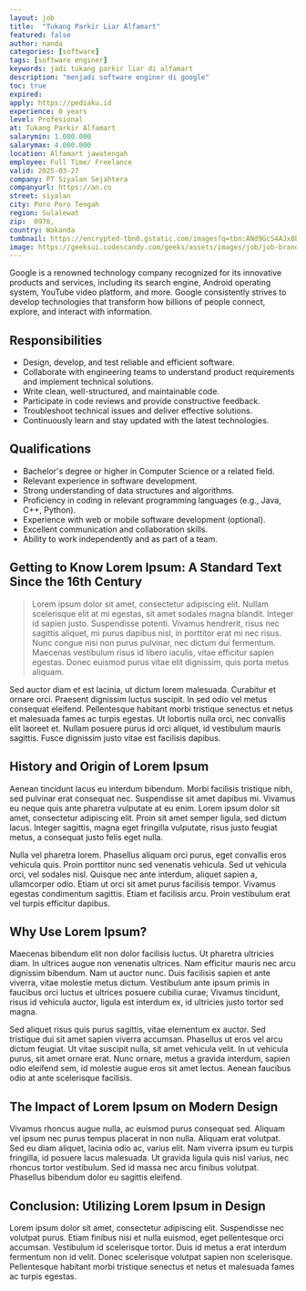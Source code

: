 ```yaml
---
layout: job
title:  "Tukang Parkir Liar Alfamart"
featured: false
author: nanda
categories: [software]
tags: [software enginer]
keywords: jadi tukang parkir liar di alfamart
description: "menjadi software enginer di google"
toc: true
expired: 
apply: https://pediaku.id
experience: 0 years
level: Profesional
at: Tukang Parkir Alfamart
salarymin: 1.000.000
salarymax: 4.000.000
location: Alfamart jawatengah
employee: Full Time/ Freelance
valid: 2025-03-27
company: PT Siyalan Sejahtera
companyurl: https://an.co
street: siyalan
city: Poro Poro Tengah
region: Sulalewat
zip:  0976,
country: Wakanda
tumbnail: https://encrypted-tbn0.gstatic.com/images?q=tbn:ANd9GcS4AJx8bwDE0PUx9GuadzFCwMgNZtulvHCsJw&s
image: https://geeksui.codescandy.com/geeks/assets/images/job/job-brand-logo/job-list-logo-1.svg
---
```


Google is a renowned technology company recognized for its innovative products and services, including its search engine, Android operating system, YouTube video platform, and more. Google consistently strives to develop technologies that transform how billions of people connect, explore, and interact with information.

## Responsibilities

- Design, develop, and test reliable and efficient software.
- Collaborate with engineering teams to understand product requirements and implement technical solutions.
- Write clean, well-structured, and maintainable code.
- Participate in code reviews and provide constructive feedback.
- Troubleshoot technical issues and deliver effective solutions.
- Continuously learn and stay updated with the latest technologies.

## Qualifications

- Bachelor's degree or higher in Computer Science or a related field.
- Relevant experience in software development.
- Strong understanding of data structures and algorithms.
- Proficiency in coding in relevant programming languages (e.g., Java, C++, Python).
- Experience with web or mobile software development (optional).
- Excellent communication and collaboration skills.
- Ability to work independently and as part of a team.

## Getting to Know Lorem Ipsum: A Standard Text Since the 16th Century

>Lorem ipsum dolor sit amet, consectetur adipiscing elit. Nullam scelerisque elit at mi egestas, sit amet sodales magna blandit. Integer id sapien justo. Suspendisse potenti. Vivamus hendrerit, risus nec sagittis aliquet, mi purus dapibus nisl, in porttitor erat mi nec risus. Nunc congue nisi non purus pulvinar, nec dictum dui fermentum. Maecenas vestibulum risus id libero iaculis, vitae efficitur sapien egestas. Donec euismod purus vitae elit dignissim, quis porta metus aliquam.

Sed auctor diam et est lacinia, ut dictum lorem malesuada. Curabitur et ornare orci. Praesent dignissim luctus suscipit. In sed odio vel metus consequat eleifend. Pellentesque habitant morbi tristique senectus et netus et malesuada fames ac turpis egestas. Ut lobortis nulla orci, nec convallis elit laoreet et. Nullam posuere purus id orci aliquet, id vestibulum mauris sagittis. Fusce dignissim justo vitae est facilisis dapibus.

## History and Origin of Lorem Ipsum

Aenean tincidunt lacus eu interdum bibendum. Morbi facilisis tristique nibh, sed pulvinar erat consequat nec. Suspendisse sit amet dapibus mi. Vivamus eu neque quis ante pharetra vulputate at eu enim. Lorem ipsum dolor sit amet, consectetur adipiscing elit. Proin sit amet semper ligula, sed dictum lacus. Integer sagittis, magna eget fringilla vulputate, risus justo feugiat metus, a consequat justo felis eget nulla.

Nulla vel pharetra lorem. Phasellus aliquam orci purus, eget convallis eros vehicula quis. Proin porttitor nunc sed venenatis vehicula. Sed ut vehicula orci, vel sodales nisl. Quisque nec ante interdum, aliquet sapien a, ullamcorper odio. Etiam ut orci sit amet purus facilisis tempor. Vivamus egestas condimentum sagittis. Etiam et facilisis arcu. Proin vestibulum erat vel turpis efficitur dapibus.

## Why Use Lorem Ipsum?

Maecenas bibendum elit non dolor facilisis luctus. Ut pharetra ultricies diam. In ultrices augue non venenatis ultrices. Nam efficitur mauris nec arcu dignissim bibendum. Nam ut auctor nunc. Duis facilisis sapien et ante viverra, vitae molestie metus dictum. Vestibulum ante ipsum primis in faucibus orci luctus et ultrices posuere cubilia curae; Vivamus tincidunt, risus id vehicula auctor, ligula est interdum ex, id ultricies justo tortor sed magna.

Sed aliquet risus quis purus sagittis, vitae elementum ex auctor. Sed tristique dui sit amet sapien viverra accumsan. Phasellus ut eros vel arcu dictum feugiat. Ut vitae suscipit nulla, sit amet vehicula velit. In ut vehicula purus, sit amet ornare erat. Nunc ornare, metus a gravida interdum, sapien odio eleifend sem, id molestie augue eros sit amet lectus. Aenean faucibus odio at ante scelerisque facilisis.

## The Impact of Lorem Ipsum on Modern Design

Vivamus rhoncus augue nulla, ac euismod purus consequat sed. Aliquam vel ipsum nec purus tempus placerat in non nulla. Aliquam erat volutpat. Sed eu diam aliquet, lacinia odio ac, varius elit. Nam viverra ipsum eu turpis fringilla, id posuere lacus malesuada. Ut gravida ligula quis nisl varius, nec rhoncus tortor vestibulum. Sed id massa nec arcu finibus volutpat. Phasellus bibendum dolor eu sagittis eleifend.

## Conclusion: Utilizing Lorem Ipsum in Design

Lorem ipsum dolor sit amet, consectetur adipiscing elit. Suspendisse nec volutpat purus. Etiam finibus nisi et nulla euismod, eget pellentesque orci accumsan. Vestibulum id scelerisque tortor. Duis id metus a erat interdum fermentum non id velit. Donec scelerisque volutpat sapien non scelerisque. Pellentesque habitant morbi tristique senectus et netus et malesuada fames ac turpis egestas.
